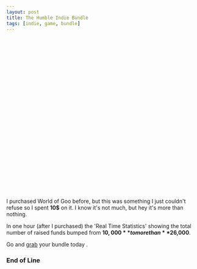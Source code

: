 ```yaml
--- 
layout: post
title: The Humble Indie Bundle
tags: [indie, game, bundle]
---
```


<object width="660" height="405"><param name="wmode" value="transparent"/><param name="movie" value="http://www.youtube.com/v/M7Aw5C7WQ6g&hl=en_US&fs=1&rel=0&color1=0x5d1719&color2=0xcd311b&border=1"></param><param name="allowFullScreen" value="true"></param><param name="allowscriptaccess" value="always"></param><embed src="http://www.youtube.com/v/M7Aw5C7WQ6g&hl=en_US&fs=1&rel=0&color1=0x5d1719&color2=0xcd311b&border=1" type="application/x-shockwave-flash" allowscriptaccess="always" allowfullscreen="true" width="660" height="405" wmode="transparent"></embed></object>

I purchased World of Goo before, but this was something I just couldn't refuse so I spent **10$** on it. I know it's not much, but hey it's more than nothing.

In one hour (after I purchased) the 'Real Time Statistics' showing the total number of raised funds bumped from **$10,000** to more than **$26,000**.

Go and [grab](http://www.wolfire.com/humble) your bundle today .

### End of Line

